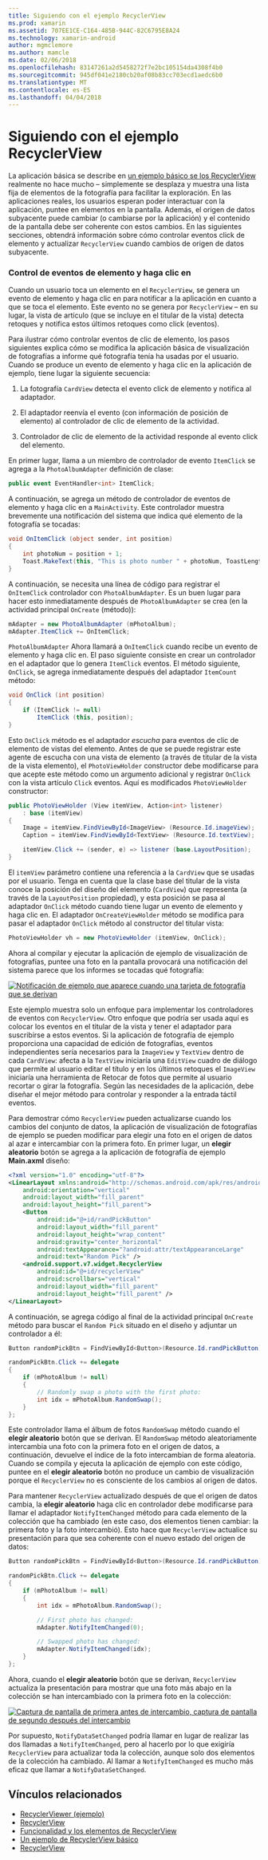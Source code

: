 ```yaml
---
title: Siguiendo con el ejemplo RecyclerView
ms.prod: xamarin
ms.assetid: 707EE1CE-C164-485B-944C-82C6795E8A24
ms.technology: xamarin-android
author: mgmclemore
ms.author: mamcle
ms.date: 02/06/2018
ms.openlocfilehash: 83147261a2d5458272f7e2bc105154da4308f4b0
ms.sourcegitcommit: 945df041e2180cb20af08b83cc703ecd1aedc6b0
ms.translationtype: MT
ms.contentlocale: es-ES
ms.lasthandoff: 04/04/2018
---
```

# <a name="extending-the-recyclerview-example"></a>Siguiendo con el ejemplo RecyclerView


La aplicación básica se describe en [un ejemplo básico se los RecyclerView](~/android/user-interface/layouts/recycler-view/recyclerview-example.md) realmente no hace mucho &ndash; simplemente se desplaza y muestra una lista fija de elementos de la fotografía para facilitar la exploración. En las aplicaciones reales, los usuarios esperan poder interactuar con la aplicación, puntee en elementos en la pantalla. Además, el origen de datos subyacente puede cambiar (o cambiarse por la aplicación) y el contenido de la pantalla debe ser coherente con estos cambios. En las siguientes secciones, obtendrá información sobre cómo controlar eventos click de elemento y actualizar `RecyclerView` cuando cambios de origen de datos subyacente.


### <a name="handling-item-click-events"></a>Control de eventos de elemento y haga clic en

Cuando un usuario toca un elemento en el `RecyclerView`, se genera un evento de elemento y haga clic en para notificar a la aplicación en cuanto a que se toca el elemento. Este evento no se genera por `RecyclerView` &ndash; en su lugar, la vista de artículo (que se incluye en el titular de la vista) detecta retoques y notifica estos últimos retoques como click (eventos).

Para ilustrar cómo controlar eventos de clic de elemento, los pasos siguientes explica cómo se modifica la aplicación básica de visualización de fotografías a informe qué fotografía tenía ha usadas por el usuario. Cuando se produce un evento de elemento y haga clic en la aplicación de ejemplo, tiene lugar la siguiente secuencia:

1.  La fotografía `CardView` detecta el evento click de elemento y notifica al adaptador.

2.  El adaptador reenvía el evento (con información de posición de elemento) al controlador de clic de elemento de la actividad.

3.  Controlador de clic de elemento de la actividad responde al evento click del elemento.

En primer lugar, llama a un miembro de controlador de evento `ItemClick` se agrega a la `PhotoAlbumAdapter` definición de clase:

```csharp
public event EventHandler<int> ItemClick;
```

A continuación, se agrega un método de controlador de eventos de elemento y haga clic en a `MainActivity`.
Este controlador muestra brevemente una notificación del sistema que indica qué elemento de la fotografía se tocadas:

```csharp
void OnItemClick (object sender, int position)
{
    int photoNum = position + 1;
    Toast.MakeText(this, "This is photo number " + photoNum, ToastLength.Short).Show();
}

```

A continuación, se necesita una línea de código para registrar el `OnItemClick` controlador con `PhotoAlbumAdapter`. Es un buen lugar para hacer esto inmediatamente después de `PhotoAlbumAdapter` se crea (en la actividad principal `OnCreate` (método)):

```csharp
mAdapter = new PhotoAlbumAdapter (mPhotoAlbum);
mAdapter.ItemClick += OnItemClick;

```

`PhotoAlbumAdapter` Ahora llamará a `OnItemClick` cuando recibe un evento de elemento y haga clic en. El paso siguiente consiste en crear un controlador en el adaptador que lo genera `ItemClick` eventos. El método siguiente, `OnClick`, se agrega inmediatamente después del adaptador `ItemCount` método:

```csharp
void OnClick (int position)
{
    if (ItemClick != null)
        ItemClick (this, position);
}
```

Esto `OnClick` método es el adaptador *escucha* para eventos de clic de elemento de vistas del elemento. Antes de que se puede registrar este agente de escucha con una vista de elemento (a través de titular de la vista de la vista elemento), el `PhotoViewHolder` constructor debe modificarse para que acepte este método como un argumento adicional y registrar `OnClick` con la vista artículo `Click` eventos.
Aquí es modificados `PhotoViewHolder` constructor:

```csharp
public PhotoViewHolder (View itemView, Action<int> listener)
    : base (itemView)
{
    Image = itemView.FindViewById<ImageView> (Resource.Id.imageView);
    Caption = itemView.FindViewById<TextView> (Resource.Id.textView);

    itemView.Click += (sender, e) => listener (base.LayoutPosition);
}

```

El `itemView` parámetro contiene una referencia a la `CardView` que se usadas por el usuario. Tenga en cuenta que la clase base del titular de la vista conoce la posición del diseño del elemento (`CardView`) que representa (a través de la `LayoutPosition` propiedad), y esta posición se pasa al adaptador `OnClick` método cuando tiene lugar un evento de elemento y haga clic en. El adaptador `OnCreateViewHolder` método se modifica para pasar el adaptador `OnClick` método al constructor del titular vista:

```csharp
PhotoViewHolder vh = new PhotoViewHolder (itemView, OnClick);
```

Ahora al compilar y ejecutar la aplicación de ejemplo de visualización de fotografías, puntee una foto en la pantalla provocará una notificación del sistema parece que los informes se tocadas qué fotografía:

[![Notificación de ejemplo que aparece cuando una tarjeta de fotografía que se derivan](extending-the-example-images/01-photo-selected-sml.png)](extending-the-example-images/01-photo-selected.png#lightbox)

Este ejemplo muestra solo un enfoque para implementar los controladores de eventos con `RecyclerView`. Otro enfoque que podría ser usada aquí es colocar los eventos en el titular de la vista y tener el adaptador para suscribirse a estos eventos. Si la aplicación de fotografía de ejemplo proporciona una capacidad de edición de fotografías, eventos independientes sería necesarios para la `ImageView` y `TextView` dentro de cada `CardView`: afecta a la `TextView` iniciaría una `EditView` cuadro de diálogo que permite al usuario editar el título y en los últimos retoques el `ImageView` iniciaría una herramienta de Retocar de fotos que permite al usuario recortar o girar la fotografía. Según las necesidades de la aplicación, debe diseñar el mejor método para controlar y responder a la entrada táctil eventos.

Para demostrar cómo `RecyclerView` pueden actualizarse cuando los cambios del conjunto de datos, la aplicación de visualización de fotografías de ejemplo se pueden modificar para elegir una foto en el origen de datos al azar e intercambiar con la primera foto. En primer lugar, un **elegir aleatorio** botón se agrega a la aplicación de fotografía de ejemplo **Main.axml** diseño:

```xml
<?xml version="1.0" encoding="utf-8"?>
<LinearLayout xmlns:android="http://schemas.android.com/apk/res/android"
    android:orientation="vertical"
    android:layout_width="fill_parent"
    android:layout_height="fill_parent">
    <Button
        android:id="@+id/randPickButton"
        android:layout_width="fill_parent"
        android:layout_height="wrap_content"
        android:gravity="center_horizontal"
        android:textAppearance="?android:attr/textAppearanceLarge"
        android:text="Random Pick" />
    <android.support.v7.widget.RecyclerView
        android:id="@+id/recyclerView"
        android:scrollbars="vertical"
        android:layout_width="fill_parent"
        android:layout_height="fill_parent" />
</LinearLayout>
```

A continuación, se agrega código al final de la actividad principal `OnCreate` método para buscar el `Random Pick` situado en el diseño y adjuntar un controlador a él:

```csharp
Button randomPickBtn = FindViewById<Button>(Resource.Id.randPickButton);

randomPickBtn.Click += delegate
{
    if (mPhotoAlbum != null)
    {
        // Randomly swap a photo with the first photo:
        int idx = mPhotoAlbum.RandomSwap();
    }
};

```

Este controlador llama el álbum de fotos `RandomSwap` método cuando el **elegir aleatorio** botón que se derivan. El `RandomSwap` método aleatoriamente intercambia una foto con la primera foto en el origen de datos, a continuación, devuelve el índice de la foto intercambian de forma aleatoria. Cuando se compila y ejecuta la aplicación de ejemplo con este código, puntee en el **elegir aleatorio** botón no produce un cambio de visualización porque el `RecyclerView` no es consciente de los cambios al origen de datos.

Para mantener `RecyclerView` actualizado después de que el origen de datos cambia, la **elegir aleatorio** haga clic en controlador debe modificarse para llamar el adaptador `NotifyItemChanged` método para cada elemento de la colección que ha cambiado (en este caso, dos elementos tienen cambiar: la primera foto y la foto intercambió). Esto hace que `RecyclerView` actualice su presentación para que sea coherente con el nuevo estado del origen de datos:

```csharp
Button randomPickBtn = FindViewById<Button>(Resource.Id.randPickButton);

randomPickBtn.Click += delegate
{
    if (mPhotoAlbum != null)
    {
        int idx = mPhotoAlbum.RandomSwap();

        // First photo has changed:
        mAdapter.NotifyItemChanged(0);

        // Swapped photo has changed:
        mAdapter.NotifyItemChanged(idx);
    }
};

```

Ahora, cuando el **elegir aleatorio** botón que se derivan, `RecyclerView` actualiza la presentación para mostrar que una foto más abajo en la colección se han intercambiado con la primera foto en la colección:

[![Captura de pantalla de primera antes de intercambio, captura de pantalla de segundo después del intercambio](extending-the-example-images/02-random-pick-sml.png)](extending-the-example-images/02-random-pick.png#lightbox)

Por supuesto, `NotifyDataSetChanged` podría llamar en lugar de realizar las dos llamadas a `NotifyItemChanged`, pero al hacerlo por lo que exigiría `RecyclerView` para actualizar toda la colección, aunque solo dos elementos de la colección ha cambiado. Al llamar a `NotifyItemChanged` es mucho más eficaz que llamar a `NotifyDataSetChanged`.


## <a name="related-links"></a>Vínculos relacionados

- [RecyclerViewer (ejemplo)](https://developer.xamarin.com/samples/monodroid/android5.0/RecyclerViewer)
- [RecyclerView](~/android/user-interface/layouts/recycler-view/index.md)
- [Funcionalidad y los elementos de RecyclerView](~/android/user-interface/layouts/recycler-view/parts-and-functionality.md)
- [Un ejemplo de RecyclerView básico](~/android/user-interface/layouts/recycler-view/recyclerview-example.md)
- [RecyclerView](https://developer.android.com/reference/android/support/v7/widget/RecyclerView.html)
